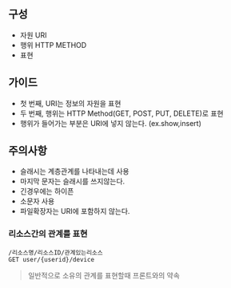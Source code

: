 ## 구성

- 자원 URI
- 행위 HTTP METHOD
- 표현

## 가이드

- 첫 번째, URI는 정보의 자원을 표현
- 두 번째, 행위는 HTTP Method(GET, POST, PUT, DELETE)로 표현
- 행위가 들어가는 부분은 URI에 넣지 않는다. (ex.show,insert)

## 주의사항

- 슬래시는 계층관계를 나타내는데 사용
- 마지막 문자는 슬래시를 쓰지않는다.
- 긴경우에는 하이픈
- 소문자 사용
- 파일확장자는 URI에 포함하지 않는다.

### 리소스간의 관계를 표현

```
/리소스명/리소스ID/관계있는리소스
GET user/{userid}/device
```

> 일반적으로 소유의 관계를 표현할때
프론트와의 약속
